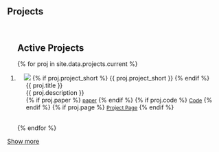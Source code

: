 <!-- adapted from news.md and publications.md -->

<style>
    /* 样式定义 */
    .popup {
        display: none;
        position: fixed;
        left: 50%;
        top: 50%;
        transform: translate(-50%, -50%);
        padding: 20px;
        background-color: white;
        box-shadow: 0 0 10px rgba(0, 0, 0, 0.5);
        z-index: 1000;
    }
    .popup .close {
        display: block;
        text-align: right;
        cursor: pointer;
    }
    #overlay {
        display: none;
        position: fixed;
        top: 0;
        left: 0;
        width: 100%;
        height: 100%;
        background-color: rgba(0, 0, 0, 0.5);
        z-index: 999;
    }
</style>
<h1 id="projects"></h1>

<h2 style="margin: 60px 0px 10px;">Projects</h2>

<div class="projects">
<ol class="bibliography">

<h2 style="margin: 60px 0px -15px;">
Active Projects
</h2><br>

<!-- current projects -->
{% for proj in site.data.projects.current %}
<li>
<div class="pub-row">
  <div class="col-sm-3 abbr" style="position: relative;padding-right: 15px;padding-left: 15px;">
    <img src="{{ proj.image }}" class="teaser img-fluid z-depth-1" style="width=100;height=40%">
            {% if proj.project_short %} 
            <abbr class="badge">{{ proj.project_short }}</abbr>
            {% endif %}
  </div>
  <div class="col-sm-9" style="position: relative;padding-right: 15px;padding-left: 20px;">  
      <div class="title">{{ proj.title }}</div>
      <div class="proj_description">{{ proj.description }} </div>
    <div class="links">
      {% if proj.paper %} 
      <a href="{{ proj.paper }}" class="btn btn-sm z-depth-0" role="button" target="_blank" style="font-size:12px;">paper</a>
      {% endif %}
      {% if proj.code %} 
      <a href="{{ proj.code }}" class="btn btn-sm z-depth-0" role="button" target="_blank" style="font-size:12px;">Code</a>
      {% endif %}
      {% if proj.page %} 
      <a href="{{ proj.page }}" class="btn btn-sm z-depth-0" role="button" target="_blank" style="font-size:12px;">Project Page</a>
      {% endif %}
    </div>
  </div>
</div>
</li>

<br>

{% endfor %}

</ol>
</div>


<!-- old projects -->

<p> <a href="javascript:toggle_vis('newsmore')">Show more</a> </p>
<div id="newsmore" style="display:none">
<div class="projects">
<ol class="bibliography">
<h2 style="margin: 60px 0px -15px;">
Inactive Projects
</h2><br>
{% for proj in site.data.projects.old %}
<li>
<div class="pub-row">
  <div class="col-sm-3 abbr" style="position: relative;padding-right: 15px;padding-left: 15px;">
    <img src="{{ proj.image }}" class="teaser img-fluid z-depth-1" style="width=100;height=40%">
            {% if proj.project_short %} 
            <abbr class="badge">{{ proj.project_short }}</abbr>
            {% endif %}
  </div>
  <div class="col-sm-9" style="position: relative;padding-right: 15px;padding-left: 20px;">  
      <div class="title">{{ proj.title }}</div>
      <div class="proj_description">{{ proj.description }} </div>
    <div class="links">
      {% if proj.paper %} 
      <a href="{{ proj.paper }}" class="btn btn-sm z-depth-0" role="button" target="_blank" style="font-size:12px;">paper</a>
      {% endif %}
      {% if proj.code %} 
      <a href="{{ proj.code }}" class="btn btn-sm z-depth-0" role="button" target="_blank" style="font-size:12px;">Code</a>
      {% endif %}
      {% if proj.page %} 
      <a href="{{ proj.page }}" class="btn btn-sm z-depth-0" role="button" target="_blank" style="font-size:12px;">Project Page</a>
      {% endif %}
    </div>
  </div>
</div>
</li>
<br>
{% endfor %}

</ol>
</div>
</div>



